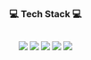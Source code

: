 

<div align = "center">
<h3>💻 Tech Stack 💻</h3>
 
<br/>

<img src="https://img.shields.io/badge/R-276DC3?style=flat-square&logo=R&logoColor=white"/>
<img src="https://img.shields.io/badge/Python-3776AB?style=flat-square&logo=Python&logoColor=white"/> 

<img src="https://img.shields.io/badge/MATLAB-FC6D26?style=flat-square&logo=matlab&logoColor=white"/>
<img src="https://img.shields.io/badge/Stata-66CCFF?style=flat-square&logo=Stata&logoColor=white"/>
<img src="https://img.shields.io/badge/GAUSS-41454A?style=flat-square&logo=GAUSS&logoColor=white"/>


</div>

